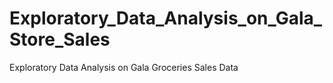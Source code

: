 # Exploratory_Data_Analysis_on_Gala_Store_Sales
Exploratory Data Analysis on Gala Groceries Sales Data
